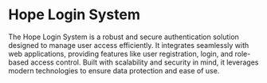 # Hope Login System
 The Hope Login System is a robust and secure authentication solution designed to manage user access efficiently. It integrates seamlessly with web applications, providing features like user registration, login, and role-based access control. Built with scalability and security in mind, it leverages modern technologies to ensure data protection and ease of use. 
